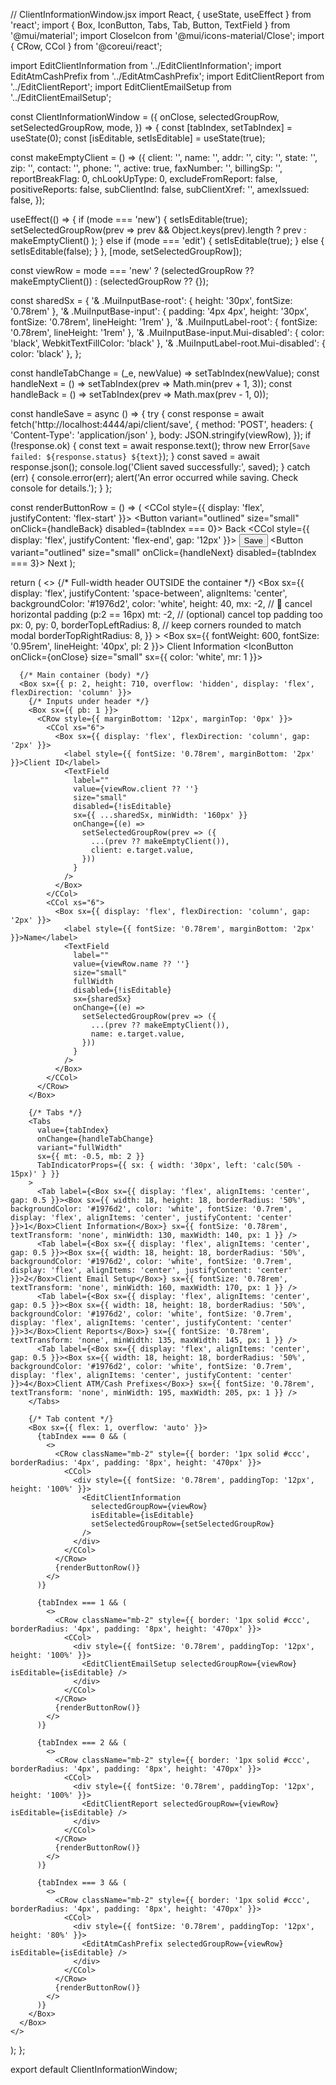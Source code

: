 // ClientInformationWindow.jsx
import React, { useState, useEffect } from 'react';
import { Box, IconButton, Tabs, Tab, Button, TextField } from '@mui/material';
import CloseIcon from '@mui/icons-material/Close';
import { CRow, CCol } from '@coreui/react';

import EditClientInformation from '../EditClientInformation';
import EditAtmCashPrefix from '../EditAtmCashPrefix';
import EditClientReport from '../EditClientReport';
import EditClientEmailSetup from '../EditClientEmailSetup';

const ClientInformationWindow = ({
  onClose,
  selectedGroupRow,
  setSelectedGroupRow,
  mode,
}) => {
  const [tabIndex, setTabIndex] = useState(0);
  const [isEditable, setIsEditable] = useState(true);

  const makeEmptyClient = () => ({
    client: '',
    name: '',
    addr: '',
    city: '',
    state: '',
    zip: '',
    contact: '',
    phone: '',
    active: true,
    faxNumber: '',
    billingSp: '',
    reportBreakFlag: 0,
    chLookUpType: 0,
    excludeFromReport: false,
    positiveReports: false,
    subClientInd: false,
    subClientXref: '',
    amexIssued: false,
  });

  useEffect(() => {
    if (mode === 'new') {
      setIsEditable(true);
      setSelectedGroupRow(prev =>
        prev && Object.keys(prev).length ? prev : makeEmptyClient()
      );
    } else if (mode === 'edit') {
      setIsEditable(true);
    } else {
      setIsEditable(false);
    }
  }, [mode, setSelectedGroupRow]);

  const viewRow = mode === 'new'
    ? (selectedGroupRow ?? makeEmptyClient())
    : (selectedGroupRow ?? {});

  const sharedSx = {
    '& .MuiInputBase-root': { height: '30px', fontSize: '0.78rem' },
    '& .MuiInputBase-input': { padding: '4px 4px', height: '30px', fontSize: '0.78rem', lineHeight: '1rem' },
    '& .MuiInputLabel-root': { fontSize: '0.78rem', lineHeight: '1rem' },
    '& .MuiInputBase-input.Mui-disabled': { color: 'black', WebkitTextFillColor: 'black' },
    '& .MuiInputLabel-root.Mui-disabled': { color: 'black' },
  };

  const handleTabChange = (_e, newValue) => setTabIndex(newValue);
  const handleNext = () => setTabIndex(prev => Math.min(prev + 1, 3));
  const handleBack = () => setTabIndex(prev => Math.max(prev - 1, 0));

  const handleSave = async () => {
    try {
      const response = await fetch('http://localhost:4444/api/client/save', {
        method: 'POST',
        headers: { 'Content-Type': 'application/json' },
        body: JSON.stringify(viewRow),
      });
      if (!response.ok) {
        const text = await response.text();
        throw new Error(`Save failed: ${response.status} ${text}`);
      }
      const saved = await response.json();
      console.log('Client saved successfully:', saved);
    } catch (err) {
      console.error(err);
      alert('An error occurred while saving. Check console for details.');
    }
  };

  const renderButtonRow = () => (
    <CRow className="mt-3">
      <CCol style={{ display: 'flex', justifyContent: 'flex-start' }}>
        <Button variant="outlined" size="small" onClick={handleBack} disabled={tabIndex === 0}>
          Back
        </Button>
      </CCol>
      <CCol style={{ display: 'flex', justifyContent: 'flex-end', gap: '12px' }}>
        <Button variant="contained" size="small" onClick={handleSave}>
          Save
        </Button>
        <Button variant="outlined" size="small" onClick={handleNext} disabled={tabIndex === 3}>
          Next
        </Button>
      </CCol>
    </CRow>
  );

  return (
    <>
      {/* Full-width header OUTSIDE the container */}
      <Box
        sx={{
          display: 'flex',
          justifyContent: 'space-between',
          alignItems: 'center',
          backgroundColor: '#1976d2',
          color: 'white',
          height: 40,
          mx: -2,                                // 🔵 cancel horizontal padding (p:2 == 16px)
          mt: -2,                                // (optional) cancel top padding too
          px: 0,
          py: 0,
          borderTopLeftRadius: 8,                // keep corners rounded to match modal
          borderTopRightRadius: 8,
        }}
      >
        <Box sx={{ fontWeight: 600, fontSize: '0.95rem', lineHeight: '40px', pl: 2 }}>
          Client Information
        </Box>
        <IconButton onClick={onClose} size="small" sx={{ color: 'white', mr: 1 }}>
          <CloseIcon fontSize="small" />
        </IconButton>
      </Box>


      {/* Main container (body) */}
      <Box sx={{ p: 2, height: 710, overflow: 'hidden', display: 'flex', flexDirection: 'column' }}>
        {/* Inputs under header */}
        <Box sx={{ pb: 1 }}>
          <CRow style={{ marginBottom: '12px', marginTop: '0px' }}>
            <CCol xs="6">
              <Box sx={{ display: 'flex', flexDirection: 'column', gap: '2px' }}>
                <label style={{ fontSize: '0.78rem', marginBottom: '2px' }}>Client ID</label>
                <TextField
                  label=""
                  value={viewRow.client ?? ''}
                  size="small"
                  disabled={!isEditable}
                  sx={{ ...sharedSx, minWidth: '160px' }}
                  onChange={(e) =>
                    setSelectedGroupRow(prev => ({
                      ...(prev ?? makeEmptyClient()),
                      client: e.target.value,
                    }))
                  }
                />
              </Box>
            </CCol>
            <CCol xs="6">
              <Box sx={{ display: 'flex', flexDirection: 'column', gap: '2px' }}>
                <label style={{ fontSize: '0.78rem', marginBottom: '2px' }}>Name</label>
                <TextField
                  label=""
                  value={viewRow.name ?? ''}
                  size="small"
                  fullWidth
                  disabled={!isEditable}
                  sx={sharedSx}
                  onChange={(e) =>
                    setSelectedGroupRow(prev => ({
                      ...(prev ?? makeEmptyClient()),
                      name: e.target.value,
                    }))
                  }
                />
              </Box>
            </CCol>
          </CRow>
        </Box>

        {/* Tabs */}
        <Tabs
          value={tabIndex}
          onChange={handleTabChange}
          variant="fullWidth"
          sx={{ mt: -0.5, mb: 2 }}
          TabIndicatorProps={{ sx: { width: '30px', left: 'calc(50% - 15px)' } }}
        >
          <Tab label={<Box sx={{ display: 'flex', alignItems: 'center', gap: 0.5 }}><Box sx={{ width: 18, height: 18, borderRadius: '50%', backgroundColor: '#1976d2', color: 'white', fontSize: '0.7rem', display: 'flex', alignItems: 'center', justifyContent: 'center' }}>1</Box>Client Information</Box>} sx={{ fontSize: '0.78rem', textTransform: 'none', minWidth: 130, maxWidth: 140, px: 1 }} />
          <Tab label={<Box sx={{ display: 'flex', alignItems: 'center', gap: 0.5 }}><Box sx={{ width: 18, height: 18, borderRadius: '50%', backgroundColor: '#1976d2', color: 'white', fontSize: '0.7rem', display: 'flex', alignItems: 'center', justifyContent: 'center' }}>2</Box>Client Email Setup</Box>} sx={{ fontSize: '0.78rem', textTransform: 'none', minWidth: 160, maxWidth: 170, px: 1 }} />
          <Tab label={<Box sx={{ display: 'flex', alignItems: 'center', gap: 0.5 }}><Box sx={{ width: 18, height: 18, borderRadius: '50%', backgroundColor: '#1976d2', color: 'white', fontSize: '0.7rem', display: 'flex', alignItems: 'center', justifyContent: 'center' }}>3</Box>Client Reports</Box>} sx={{ fontSize: '0.78rem', textTransform: 'none', minWidth: 135, maxWidth: 145, px: 1 }} />
          <Tab label={<Box sx={{ display: 'flex', alignItems: 'center', gap: 0.5 }}><Box sx={{ width: 18, height: 18, borderRadius: '50%', backgroundColor: '#1976d2', color: 'white', fontSize: '0.7rem', display: 'flex', alignItems: 'center', justifyContent: 'center' }}>4</Box>Client ATM/Cash Prefixes</Box>} sx={{ fontSize: '0.78rem', textTransform: 'none', minWidth: 195, maxWidth: 205, px: 1 }} />
        </Tabs>

        {/* Tab content */}
        <Box sx={{ flex: 1, overflow: 'auto' }}>
          {tabIndex === 0 && (
            <>
              <CRow className="mb-2" style={{ border: '1px solid #ccc', borderRadius: '4px', padding: '8px', height: '470px' }}>
                <CCol>
                  <div style={{ fontSize: '0.78rem', paddingTop: '12px', height: '100%' }}>
                    <EditClientInformation
                      selectedGroupRow={viewRow}
                      isEditable={isEditable}
                      setSelectedGroupRow={setSelectedGroupRow}
                    />
                  </div>
                </CCol>
              </CRow>
              {renderButtonRow()}
            </>
          )}

          {tabIndex === 1 && (
            <>
              <CRow className="mb-2" style={{ border: '1px solid #ccc', borderRadius: '4px', padding: '8px', height: '470px' }}>
                <CCol>
                  <div style={{ fontSize: '0.78rem', paddingTop: '12px', height: '100%' }}>
                    <EditClientEmailSetup selectedGroupRow={viewRow} isEditable={isEditable} />
                  </div>
                </CCol>
              </CRow>
              {renderButtonRow()}
            </>
          )}

          {tabIndex === 2 && (
            <>
              <CRow className="mb-2" style={{ border: '1px solid #ccc', borderRadius: '4px', padding: '8px', height: '470px' }}>
                <CCol>
                  <div style={{ fontSize: '0.78rem', paddingTop: '12px', height: '100%' }}>
                    <EditClientReport selectedGroupRow={viewRow} isEditable={isEditable} />
                  </div>
                </CCol>
              </CRow>
              {renderButtonRow()}
            </>
          )}

          {tabIndex === 3 && (
            <>
              <CRow className="mb-2" style={{ border: '1px solid #ccc', borderRadius: '4px', padding: '8px', height: '470px' }}>
                <CCol>
                  <div style={{ fontSize: '0.78rem', paddingTop: '12px', height: '80%' }}>
                    <EditAtmCashPrefix selectedGroupRow={viewRow} isEditable={isEditable} />
                  </div>
                </CCol>
              </CRow>
              {renderButtonRow()}
            </>
          )}
        </Box>
      </Box>
    </>
  );
};

export default ClientInformationWindow;
